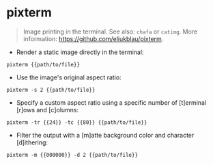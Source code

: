 # pixterm

> Image printing in the terminal.
> See also: `chafa` or `catimg`.
> More information: <https://github.com/eliukblau/pixterm>.

- Render a static image directly in the terminal:

`pixterm {{path/to/file}}`

- Use the image's original aspect ratio:

`pixterm -s 2 {{path/to/file}}`

- Specify a custom aspect ratio using a specific number of [t]erminal [r]ows and [c]olumns:

`pixterm -tr {{24}} -tc {{80}} {{path/to/file}}`

- Filter the output with a [m]atte background color and character [d]ithering:

`pixterm -m {{000000}} -d 2 {{path/to/file}}`
